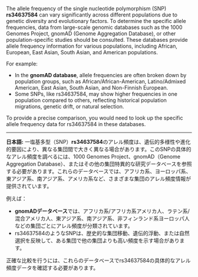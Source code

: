 The allele frequency of the single nucleotide polymorphism (SNP) **rs34637584** can vary significantly across different populations due to genetic diversity and evolutionary factors. To determine the specific allele frequencies, data from large-scale genomic databases such as the 1000 Genomes Project, gnomAD (Genome Aggregation Database), or other population-specific studies should be consulted. These databases provide allele frequency information for various populations, including African, European, East Asian, South Asian, and American populations.

For example:
- In the **gnomAD database**, allele frequencies are often broken down by population groups, such as African/African-American, Latino/Admixed American, East Asian, South Asian, and Non-Finnish European.
- Some SNPs, like rs34637584, may show higher frequencies in one population compared to others, reflecting historical population migrations, genetic drift, or natural selection.

To provide a precise comparison, you would need to look up the specific allele frequency data for rs34637584 in these databases.

---

**日本語:**
一塩基多型（SNP）**rs34637584**のアレル頻度は、遺伝的多様性や進化的要因により、異なる集団間で大きく異なる場合があります。このSNPの具体的なアレル頻度を調べるには、1000 Genomes Project、gnomAD（Genome Aggregation Database）、またはその他の集団特異的な研究データベースを参照する必要があります。これらのデータベースでは、アフリカ系、ヨーロッパ系、東アジア系、南アジア系、アメリカ系など、さまざまな集団のアレル頻度情報が提供されています。

例えば：
- **gnomADデータベース**では、アフリカ系/アフリカ系アメリカ人、ラテン系/混合アメリカ人、東アジア系、南アジア系、非フィンランド系ヨーロッパ人などの集団ごとにアレル頻度が分類されています。
- rs34637584のようなSNPは、歴史的な集団移動、遺伝的浮動、または自然選択を反映して、ある集団で他の集団よりも高い頻度を示す場合があります。

正確な比較を行うには、これらのデータベースでrs34637584の具体的なアレル頻度データを確認する必要があります。